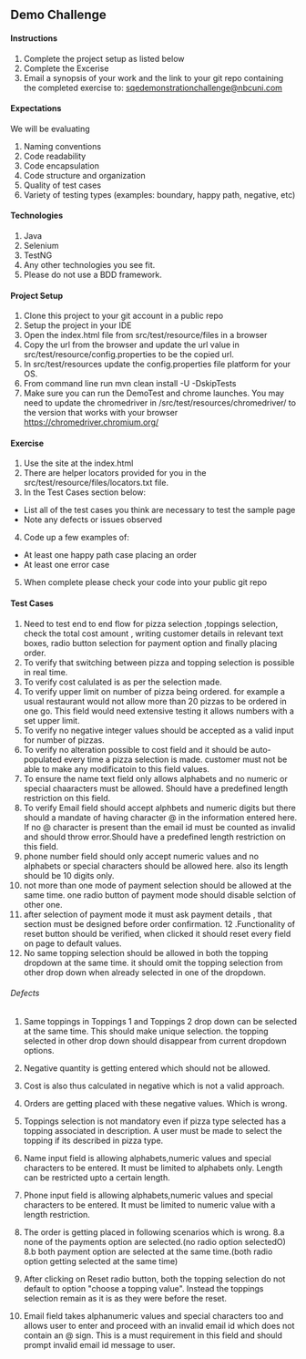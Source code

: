 ## Demo Challenge

#### Instructions
1. Complete the project setup as listed below
2. Complete the Excerise
3. Email a synopsis of your work and the link to your git repo containing the completed exercise to: sqedemonstrationchallenge@nbcuni.com


#### Expectations
We will be evaluating
1. Naming conventions
2. Code readability
3. Code encapsulation
4. Code structure and organization
5. Quality of test cases
6. Variety  of testing types (examples: boundary, happy path, negative, etc) 


#### Technologies
1. Java
2. Selenium
3. TestNG
4. Any other technologies you see fit.
5. Please do not use a BDD framework.

#### Project Setup
1. Clone this project to your git account in a public repo
2. Setup the project in your IDE
3. Open the index.html file from src/test/resource/files in a browser
4. Copy the url from the browser and update the url value in src/test/resource/config.properties to be the copied url.
5. In src/test/resources update the config.properties file platform for your OS.
6. From command line run mvn clean install -U -DskipTests
7. Make sure you can run the DemoTest and chrome launches.  You may need to update the chromedriver in /src/test/resources/chromedriver/ to the version that works with your browser
   https://chromedriver.chromium.org/


#### Exercise
1. Use the site at the index.html
2. There are helper locators provided for you in the src/test/resource/files/locators.txt file.
3. In the Test Cases section below:
  - List all of the test cases you think are necessary to test the sample page
  - Note any defects or issues observed
4. Code up a few examples of:
  - At least one happy path case placing an order
  - At least one error case
5. When complete please check your code into your public git repo

#### Test Cases

1. Need to test end to end flow for pizza selection ,toppings selection, check the total cost amount , writing customer details in relevant text boxes, radio
   button selection for payment option and finally placing order.
2. To verify that switching between pizza and topping selection is possible in real time.
3. To verify cost calulated is as per the selection made.
4. To verify upper limit on number of pizza being ordered. for example a usual restaurant would not allow more than 20 pizzas to be ordered in one go. This field would need 
   extensive testing it allows numbers with a set upper limit.
5. To verify no negative integer values should be accepted as a valid input for number of pizzas.
6. To verify no alteration possible to cost field and it should be auto-populated every time a pizza selection is made. customer must not be able to make any modificatoin to this 
   field values.
7. To ensure the name text field only allows alphabets and no numeric or special chaaracters must be allowed. Should have a predefined length restriction on this field.
8. To verify Email field should accept alphbets and numeric digits but there should a mandate of having character @ in the information entered here. If no @ character is present
   than the email id must be counted as invalid and should throw error.Should have a predefined length restriction on this field.
9. phone number field should only accept numeric values and no alphabets or special characters should be allowed here. also its length should be 10 digits only.
10. not more than one mode of payment selection should be allowed at the same time. one radio button of payment mode should disable selction of other one.
11. after selection of payment mode it must ask payment details , that section must be designed before order confirmation. 
12 .Functionality of reset button should be verified, when clicked it should reset every field on page to default values.
13. No same topping selection should be allowed in both the topping dropdown at the same time. it should omit the topping selection from other drop down when already 
    selected in one of the dropdown.



###### Defects 

 1. Same toppings in Toppings 1 and Toppings 2 drop down can be selected at the same time. This should make unique selection.
the topping selected in other drop down should disappear from current dropdown options.

2. Negative quantity is getting entered which should not be allowed.

3. Cost is also thus calculated in negative which is not a valid approach.

4. Orders are getting placed with these negative values. Which is wrong.

5. Toppings selection is not mandatory even if pizza type selected has a topping associated in description. A user must be made to 
select the topping if its described in pizza type.

6. Name input field is allowing alphabets,numeric values and special characters to be entered. It must be limited to alphabets only. Length can be 
restricted upto a certain length.

7. Phone input field is allowing alphabets,numeric values and special characters to be entered. It must be limited to numeric value with a length 
restriction.

8. The order is getting placed in following scenarios which is wrong.
  8.a none of the payments option are selected.(no radio option selectedO)
  8.b both payment option are selected at the same time.(both radio option getting selected at the same time)

9. After clicking on Reset radio button, both the topping selection do not default to option "choose a topping value". Instead the toppings selection
 remain as it is as they were before the reset.

10. Email field takes alphanumeric values and special characters too and allows user to enter and proceed with an invalid email id which does not contain an @ sign. 
    This is a must requirement in this field and should prompt invalid email id message to user.

